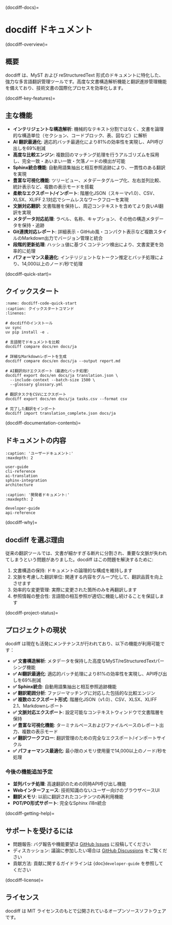 (docdiff-docs)=

# docdiff ドキュメント

(docdiff-overview)=

## 概要

docdiff は、MyST および reStructuredText 形式のドキュメントに特化した、強力な多言語翻訳管理ツールです。高度な文書構造解析機能と翻訳進捗管理機能を備えており、技術文書の国際化プロセスを効率化します。

(docdiff-key-features)=

## 主な機能

- **インテリジェントな構造解析**: 機械的なテキスト分割ではなく、文書を論理的な構造単位（セクション、コードブロック、表、図など）に解析
- **AI 翻訳最適化**: 適応的バッチ最適化により81%の効率性を実現し、API呼び出しを69%削減
- **高度な比較エンジン**: 複数回のマッチング処理を行うアルゴリズムを採用し、完全一致・あいまい一致・欠落ノードの検出が可能
- **Sphinx統合機能**: 自動用語集抽出と相互参照追跡により、一貫性のある翻訳を実現
- **豊富な可視化機能**: ツリービュー、メタデータグループ化、左右並列比較、統計表示など、複数の表示モードを搭載
- **柔軟なエクスポート/インポート**: 階層化JSON（スキーマv1.0）、CSV、XLSX、XLIFF 2.1対応でシームレスなワークフローを実現
- **文脈対応翻訳**: 文書階層を保持し、周辺コンテキストを含めてより良いAI翻訳を実現
- **メタデータ対応処理**: ラベル、名称、キャプション、その他の構造メタデータを保持・追跡
- **Git連携対応レポート**: 詳細表示・GitHub風・コンパクト表示など複数スタイルのMarkdown出力でバージョン管理と統合
- **段階的更新処理**: ハッシュ値に基づくコンテンツ検出により、文書変更を効率的に処理
- **パフォーマンス最適化**: インテリジェントなトークン推定とバッチ処理により、14,000以上のノード/秒で処理

(docdiff-quick-start)=

## クイックスタート

```{code-block} bash
:name: docdiff-code-quick-start
:caption: クイックスタートコマンド
:linenos:

# docdiffのインストール
uv sync
uv pip install -e .

# 言語間でドキュメントを比較
docdiff compare docs/en docs/ja

# 詳細なMarkdownレポートを生成
docdiff compare docs/en docs/ja --output report.md

# AI翻訳向けエクスポート（最適化バッチ処理）
docdiff export docs/en docs/ja translation.json \
  --include-context --batch-size 1500 \
  --glossary glossary.yml

# 翻訳タスクをCSVにエクスポート
docdiff export docs/en docs/ja tasks.csv --format csv

# 完了した翻訳をインポート
docdiff import translation_complete.json docs/ja
```

(docdiff-documentation-contents)=

## ドキュメントの内容

```{toctree}
:caption: 'ユーザードキュメント:'
:maxdepth: 2

user-guide
cli-reference
ai-translation
sphinx-integration
architecture
```

```{toctree}
:caption: '開発者ドキュメント:'
:maxdepth: 2

developer-guide
api-reference
```

(docdiff-why)=

## docdiff を選ぶ理由

従来の翻訳ツールでは、文書が細かすぎる断片に分割され、重要な文脈が失われてしまうという問題がありました。docdiff はこの問題を解決するために:

1. 文書構造の保持: ドキュメントの論理的な構成を維持します
2. 文脈を考慮した翻訳単位: 関連する内容をグループ化して、翻訳品質を向上させます
3. 効率的な変更管理: 実際に変更された箇所のみを再翻訳します
4. 参照情報の整合性: 言語間の相互参照が適切に機能し続けることを保証します

(docdiff-project-status)=

## プロジェクトの現状

docdiff は現在も活発にメンテナンスが行われており、以下の機能が利用可能です：

- **✅ 文書構造解析**: メタデータを保持した高度なMyST/reStructuredTextパーシング機能
- **✅ AI翻訳最適化**: 適応的バッチ処理により81%の効率性を実現し、API呼び出しを69%削減
- **✅ Sphinx統合**: 自動用語集抽出と相互参照追跡機能
- **✅ 翻訳範囲分析**: ファジーマッチングに対応した包括的な比較エンジン
- **✅ 複数のエクスポート形式**: 階層化JSON（v1.0）、CSV、XLSX、XLIFF 2.1、Markdownレポート
- **✅ 文脈対応エクスポート**: 設定可能なコンテキストウィンドウで文書階層を保持
- **✅ 豊富な可視化機能**: ターミナルベースおよびファイルベースのレポート出力、複数の表示モード
- **✅ 翻訳ワークフロー**: 翻訳管理のための完全なエクスポート/インポートサイクル
- **✅ パフォーマンス最適化**: 最小限のメモリ使用量で14,000以上のノード/秒を処理

### 今後の機能追加予定

- **並列バッチ処理**: 高速翻訳のための同時API呼び出し機能
- **Webインターフェース**: 技術知識のないユーザー向けのブラウザベースUI
- **翻訳メモリ**: 以前に翻訳されたコンテンツの再利用機能
- **POT/PO形式サポート**: 完全なSphinx i18n統合

(docdiff-getting-help)=

## サポートを受けるには

- 問題報告: バグ報告や機能要望は [GitHub Issues](https://github.com/yourusername/docdiff/issues) に投稿してください
- ディスカッション: 議論に参加したい場合は [GitHub Discussions](https://github.com/yourusername/docdiff/discussions) をご覧ください
- 貢献方法: 貢献に関するガイドラインは {doc}`developer-guide` を参照してください

(docdiff-license)=

## ライセンス

docdiff は MIT ライセンスのもとで公開されているオープンソースソフトウェアです。

